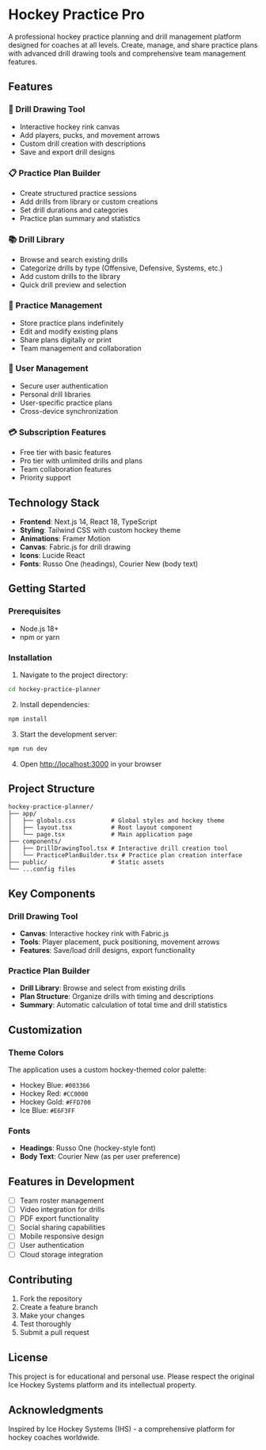 # Hockey Practice Pro

A professional hockey practice planning and drill management platform designed for coaches at all levels. Create, manage, and share practice plans with advanced drill drawing tools and comprehensive team management features.

## Features

### 🏒 Drill Drawing Tool
- Interactive hockey rink canvas
- Add players, pucks, and movement arrows
- Custom drill creation with descriptions
- Save and export drill designs

### 📋 Practice Plan Builder
- Create structured practice sessions
- Add drills from library or custom creations
- Set drill durations and categories
- Practice plan summary and statistics

### 📚 Drill Library
- Browse and search existing drills
- Categorize drills by type (Offensive, Defensive, Systems, etc.)
- Add custom drills to the library
- Quick drill preview and selection

### 🎯 Practice Management
- Store practice plans indefinitely
- Edit and modify existing plans
- Share plans digitally or print
- Team management and collaboration

### 👤 User Management
- Secure user authentication
- Personal drill libraries
- User-specific practice plans
- Cross-device synchronization

### 💳 Subscription Features
- Free tier with basic features
- Pro tier with unlimited drills and plans
- Team collaboration features
- Priority support

## Technology Stack

- **Frontend**: Next.js 14, React 18, TypeScript
- **Styling**: Tailwind CSS with custom hockey theme
- **Animations**: Framer Motion
- **Canvas**: Fabric.js for drill drawing
- **Icons**: Lucide React
- **Fonts**: Russo One (headings), Courier New (body text)

## Getting Started

### Prerequisites
- Node.js 18+ 
- npm or yarn

### Installation

1. Navigate to the project directory:
```bash
cd hockey-practice-planner
```

2. Install dependencies:
```bash
npm install
```

3. Start the development server:
```bash
npm run dev
```

4. Open [http://localhost:3000](http://localhost:3000) in your browser

## Project Structure

```
hockey-practice-planner/
├── app/
│   ├── globals.css          # Global styles and hockey theme
│   ├── layout.tsx           # Root layout component
│   └── page.tsx             # Main application page
├── components/
│   ├── DrillDrawingTool.tsx # Interactive drill creation tool
│   └── PracticePlanBuilder.tsx # Practice plan creation interface
├── public/                  # Static assets
└── ...config files
```

## Key Components

### Drill Drawing Tool
- **Canvas**: Interactive hockey rink with Fabric.js
- **Tools**: Player placement, puck positioning, movement arrows
- **Features**: Save/load drill designs, export functionality

### Practice Plan Builder
- **Drill Library**: Browse and select from existing drills
- **Plan Structure**: Organize drills with timing and descriptions
- **Summary**: Automatic calculation of total time and drill statistics

## Customization

### Theme Colors
The application uses a custom hockey-themed color palette:
- Hockey Blue: `#003366`
- Hockey Red: `#CC0000` 
- Hockey Gold: `#FFD700`
- Ice Blue: `#E6F3FF`

### Fonts
- **Headings**: Russo One (hockey-style font)
- **Body Text**: Courier New (as per user preference)

## Features in Development

- [ ] Team roster management
- [ ] Video integration for drills
- [ ] PDF export functionality
- [ ] Social sharing capabilities
- [ ] Mobile responsive design
- [ ] User authentication
- [ ] Cloud storage integration

## Contributing

1. Fork the repository
2. Create a feature branch
3. Make your changes
4. Test thoroughly
5. Submit a pull request

## License

This project is for educational and personal use. Please respect the original Ice Hockey Systems platform and its intellectual property.

## Acknowledgments

Inspired by Ice Hockey Systems (IHS) - a comprehensive platform for hockey coaches worldwide.

